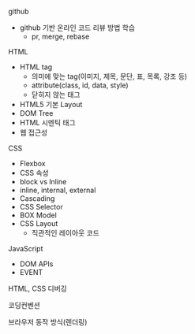 github

- github 기반 온라인 코드 리뷰 방법 학습
  - pr, merge, rebase

HTML

- HTML tag
  - 의미에 맞는 tag(이미지, 제목, 문단, 표, 목록, 강조 등)
  - attribute(class, id, data, style)
  - 닫히지 않는 태그
- HTML5 기본 Layout
- DOM Tree
- HTML 시멘틱 태그
- 웹 접근성

CSS

- Flexbox
- CSS 속성
- block vs lnline
- inline, internal, external
- Cascading
- CSS Selector
- BOX Model
- CSS Layout
  - 직관적인 레이아웃 코드

JavaScript

- DOM APIs
- EVENT

HTML, CSS 디버깅

코딩컨벤션

브라우저 동작 방식(렌더링)
